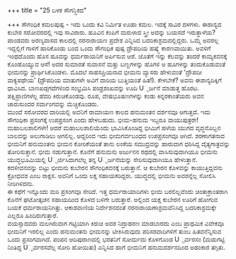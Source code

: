 +++
title = "25 ಬಳಕ ಸೌಗನ್ಧಿಕದ"

+++
ಸೌಗಂಧಿಕ ಕಮಲಪುಷ್ಪ - ಇದು ಒಂದು ಕವಿ ನಿರ್ಮಿತ ಊಹಾ ಕಮಲ. ಇದಕ್ಕೆ ಸಾವಿರ ದಳಗಳು. ಈಶಾನ್ಯದ ಕುಬೇರ ಸರೋವರದಲ್ಲಿ ಇವು ಸಾವಿರಾರು. ಹೂವಿನ ಕಂಪಿಗೆ ಮರುಳಾದ ಸ್ತ್ರೀ ಅದನ್ನು ಬಯಸದೆ ಇರುತ್ತಾಳೆಯ?  
ಪಾಂಡವರು ಅರಣ್ಯವಾಸದ ಕಾಲದಲ್ಲಿ ನರನಾರಾಯಣ ಪ್ರದೇಶ ಎನ್ನಿಸಿದ ಬದರಿಕಾಶ್ರಮದಲ್ಲಿದ್ದರು. ಒಮ್ಮೆ ಅವರಲ್ಲ ಇದ್ದಲ್ಲಿಗೆ ಗಾಳಿಗೆ ಹಾರಿಕೊಂಡು ಬಂದ ಒಂದು ಸೌಗಂಧಿಕ ಪುಷ್ಪ ದ್ರೌಪದಿಯ ಹಷ್ಕ್ಕೆ ಕಾರಣವಾಯಿತು. ಅವಳಿಗೆ ಇಂಥದೊಂದು ಹೊಸ ಹೂವನ್ನು ಧರ್ಮರಾಯನಿಗೆ ಅರ್ಪಿಸುವ ಆಶೆ. ಜೊತೆಗೆ ಇನ್ನು ಕೆಲವನ್ನು ತಂದರೆ ಕಾಮ್ಯಕವನಕ್ಕೆ ಕೊಂಡೊಯ್ಯುವ ಆಸೆ! ಅದರ ಸುಮಾರತೆ ಸುವಾಸನೆ ಮತ್ತು ಬಣ್ಣಗಳನ್ನು ಹೊಗಳಿ ಆ ಹೂಗಳನ್ನು ತಂದುಕೊಡುವಂತೆ ಭೀಮನನ್ನು ಪ್ರಾರ್ಥಿಸಿಕೊಂಡಳು. ಮೊದಲೆ ಸಾಹಸಪ್ರಿಯನಾದ ಭೀಮನು ವ್ಯಾಸರು ಹೇಳುವಂತೆ 'ದ್ರೌಪದೀ ವಾಕ್ಯಪಥೇಯ' (ದ್ರೌಪದಿಯ ಮಾತುಗಳೇ ಅವಿಗೆ ದಾರಿಯ ಬುತ್ತಿಯಂತೆ ಹಿತ!). ಕೇಳಬೇಕೆ? ಅವನು ಈಶಾನ್ಯದಿಕ್ಕಿಗೆ ಧಾವಿಸಿದ. ಬಾಣಖಡ್ಗಗದೆಗಳಿಂದ ಸಂಭ್ರಮಿಸಿ ಪಂಡ್ರಶಂಖವನ್ನು ಊದಿ U್ಪರ್ಜನೆ ಮಾಡುತ್ತ ಹೊರಟ. ಪಕ್ಷಿಪ್ರಾಣಿಗಳೆಲ್ಲ ಹೆದರಿ ಕಿರುಚಿಕೊಂಡವು. ರೂಪ, ವೇಷಭೂಷಣಗಳನ್ನು ಕಂಡು ಕಿನ್ನರಕಾಂತೆಯರು ಅವನ ಚಾರುಸುಂದರ ಸರ್ವಾಂಗವನ್ನು ಮೆಚ್ಚಿಕೊಂಡರು.  
ಮುಂದೆ ಸರೋವರದ ದಾರಿಯಲ್ಲಿ ಅವನಿಗೆ ರಾಮಾಯಣ ಕಾಲದ ಹನುಮಂತನ ದರ್ಶನವೂ ಆಗುತ್ತದೆ. ಇದು ಸೌಗಂಧಿಕಾ ಪ್ರಸಂಗಕ್ಕೆ ಉಪಪ್ರಸಂಗ ಎಂದು ಹೇಳಬಹುದು. ಭೀಮ-ಹನುಮ ಇಬ್ಬರೂ ವಾಯುಪುತ್ರರೇ! ಮಹಾಬಲಶಾಲಿಗಳೇ! ಆದರೆ ಮಹಾಬಲಶಾಲಿಯೆಂದು ಭಾವಿಸಿಕೊಂಡಿದ್ದ ಭೀಮಿಗೆ ಹಳೆಯ ಯುಗದ ವೃದ್ಧನೊಬ್ಬನ ಬಾಲವನ್ನು ಅಲುಗಾಡಿಲು ಆಗಲಿಲ್ಲ. ಆದ್ದರಿಂದ ಇದು ಭೀಮಗರ್ವಬಂಧದ ಉಪಪ್ರಸಂಗವೂ ಆಗಿದೆ. ಶರಣಾಗತನಾದ ಭೀಮನಿಗೆ ಹನುಮಂತನು ಭೀಮನ ಕೋರಿಕೆಯಂತೆ ತಾನು ಲಂಕೆಯ ಸಮುದ್ರವನ್ನು ಹಾರುವಾಗ ಧರಿಸಿದ್ದ ದೈತ್ಯಗಾತ್ರವನ್ನು ತೋರಿಸುತ್ತಾನೆ. ಭೀಮ ನಡುಗುತ್ತಾನೆ. ಕೊನೆಗೆ ಹನುಮನು ಅರ್ಜುನನ ರಥದಲ್ಲಿ ವಾಸಿಸುವುದಾಗಿಯೂ ಭೀಮನು ಯುದ್ಧಭೂಮಿಯಲ್ಲಿ U್ಪರ್ಜಿಸಿದಾಗಲೆಲ್ಲ ತನ್ನ U್ಪರ್ಜನೆಯನ್ನು ಸೇರಿಸುವುದಾಗಿಯೂ ಹೇಳುತ್ತಾನೆ.  
ಕದಳೀವನವನ್ನು ಬಿಟ್ಟು ಭೀಮನು ಕುಬೇರನ ಸೌಗಂಧಿಕವನಕ್ಕೆ ಬರುತ್ತಾನೆ. ಆ ಕುಬೇರನ ಕೊಳವನ್ನು ಕಾಯುತ್ತಿದ್ದವನು ಕ್ರೋಧವಶ ಎಂಬ ರಾಕ್ಷಸ. ಅವನಿಗೆ ಒಂದು ಲಕ್ಷ ಸಹಾಯಕರಿದ್ದರು. ಯುದ್ಧದಲ್ಲಿ ಭೀಮನು ಅವರನ್ನೆಲ್ಲ ಸೋಲಿಸಿ ನೀರಿಗಿಳಿದನು.  
ಈ ಕಥೆಗೆ ಇನ್ನೊಂದು ಮರಿ ಪ್ರಸಂಗವೂ ಸೇರಿದೆ. ಇತ್ತ ಧರ್ಮರಾಯಾದಿಗಳು ಭೀಮ ಬರಲಿಲ್ಲವೆಂದು ಚಿಂತಾಕ್ರಾಂತರಾಗಿ ಕೊನೆಗೆ ಘಟೋತ್ಕಚನ ಸಹಾಯದಿಂದ ಕೊಳದ ಬಳಿಗೇ ಬರುತ್ತಾರೆ. ಅಲ್ಲಿಂದ ಯಕ್ಷ ಕುಬೇರನ ಊರಿಗೆ ಹೋಗುವ ಬಯಕೆ ಧರ್ಮರಾಯನಿಗಿತ್ತು. ಆಕಾಶವಾಣಿಯ ನಿರ್ದೇಶನದಂತೆ ನರನಾರಾಯಣಾಶ್ರಮವೆನಿಸಿದ್ದ ಬದರಿಕಾಶ್ರಮಕ್ಕೇ ಎಲ್ಲರೂ ಹಿಂದಿರುಗುತ್ತಾರೆ.  
ವಯಸ್ಸಾದವರು ಮಲಗಿರುವಾಗ ಗಟ್ಟಿಯಾಗಿ ಕಿರುಚಿ ಅವರ ನಿದ್ರಾಹರಣ ಮಾಡಬಾರದು ಎಂಬ ಪ್ರಾಥಮಿಕ ವಿವೇಕವೂ ಭೀಮನಿಗೆ ಇರಲಿಲ್ಲ ಎಂದು ಹನುಮಂತನು ಭೀಮನನ್ನು ಟೀಕಿಸಿರುವುದು ಪರಿಸರವಾದಿಗಳಿಗೆ ತುಂಬ ಹಿತವನೆನ್ನಿಸುವ ಒಂದು ಪ್ರಸಂಗವಾಗಿದೆ. ಪಂಪನ ಆದಿಪುರಾಣದಲ್ಲಿ ಭರತನಿಗೆ ಸೋರ್ದುದು ಕೊಳಗೊಂಡ U್ಪರ್ವರಸಂ (ಮಡುಗಟ್ಟಿ ನಿಂತಿದ್ದ U್ಪರ್ವರಸವೆಲ್ಲ ಸೋರಿ ಹೋಯಿತು) ಎನ್ನಿಸಿದ ಹಾಗೆ ಭೀಮನಿಗೆ ಹನುಮದರ್ಶನದಿಂದ ಅಹಂಕಾರ ತಗ್ಗಿತು.